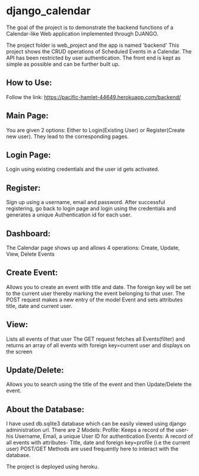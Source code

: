 # django_calendar
The goal of the project is to demonstrate the backend functions of a Calendar-like Web application implemented through DJANGO. 

The project folder is web_project and the app is named 'backend'
This project shows the CRUD operations of Scheduled Events in a Calendar. The API has been restricted by user authentication. 
The front end is kept as simple as possible and can be further built up.

## How to Use:
Follow the link: https://pacific-hamlet-44649.herokuapp.com/backend/

## Main Page:
You are given 2 options: Either to Login(Existing User) or Register(Create new user). They lead to the corresponding pages.

## Login Page: 
Login using existing credentials and the user id gets activated.

## Register:
Sign up using a username, email and password. After successful registering, go back to login page and login using the credentials and generates a unique Authentication id for each user.

## Dashboard:
The Calendar page shows up and allows 4 operations:
Create, Update, View, Delete Events 

## Create Event:
Allows you to create an event with title and date. The foreign key will be set to the current user thereby marking the event belonging to that user. 
The POST request makes a new entry of the model Event and sets attributes title, date and current user.

## View:
Lists all events of that user 
The GET request fetches all Events(filter) and returns an array of all events with foreign key=current user and displays on the screen

## Update/Delete:
Allows you to search using the title of the event and then Update/Delete the event.

## About the Database:
I have used db.sqlite3 database which can be easily viewed using django administration url.
There are 2 Models:
   Profile: Keeps a record of the user- his Username, Email, a unique User ID for authentication 
   Events: A record of all events with attributes- Title, date and foreign key=profile (i.e the current user)
 POST/GET Methods are used frequently here to interact with the database. 
 
 The project is deployed using heroku.
